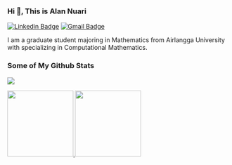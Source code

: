 ### Hi 👋, This is Alan Nuari
[![Linkedin Badge](https://img.shields.io/badge/-alan--nuari-0072b1?style=flat&logo=Linkedin&logoColor=white&link=https://www.linkedin.com/in/alan-nuari/)](https://www.linkedin.com/in/alan-nuari/)
[![Gmail Badge](https://img.shields.io/badge/-alannuari372@gmail.com-c14438?style=flat&logo=Gmail&logoColor=white&link=mail_to:alannuari372@gmail.com)](mail_to:alannuari372@gmail.com)

I am a graduate student majoring in Mathematics from Airlangga University with specializing in Computational Mathematics.

### Some of My Github Stats
![](https://komarev.com/ghpvc/?username=alannuari&color=green&style=plastic)
<p align="left">
  <a href="https://github.com/alannuari">
    <img height="150em" src="https://github-readme-stats-eight-theta.vercel.app/api?username=alannuari&show_icons=true&theme=react&include_all_commits=true&count_private=true"/>
    <img height="150em" src="https://github-readme-stats-eight-theta.vercel.app/api/top-langs/?username=alannuari&layout=compact&langs_count=8&theme=react"/>
  </a>
</p>
